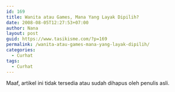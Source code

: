 ```yaml
---
id: 169
title: Wanita atau Games, Mana Yang Layak Dipilih?
date: 2008-08-05T12:27:53+07:00
author: Nana
layout: post
guid: https://www.tasikisme.com/?p=169
permalink: /wanita-atau-games-mana-yang-layak-dipilih/
categories:
  - Curhat
tags:
  - Curhat
---
```

Maaf, artikel ini tidak tersedia atau sudah dihapus oleh penulis asli.